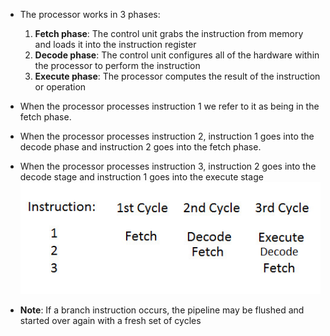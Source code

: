 - The processor works in 3 phases:
	1) **Fetch phase**: The control unit grabs the instruction from memory and loads it into the instruction register
	2) **Decode phase**: The control unit configures all of the hardware within the processor to perform the instruction
	3) **Execute phase**: The processor computes the result of the instruction or operation

- When the processor processes instruction 1 we refer to it as being in the fetch phase.
- When the processor processes instruction 2, instruction 1 goes into the decode phase and instruction 2 goes into the fetch phase.
- When the processor processes instruction 3, instruction 2 goes into the decode stage and instruction 1 goes into the execute stage
![](../Assets/pipeline.jpg)

- **Note**: If a branch instruction occurs, the pipeline may be flushed and started over again with a fresh set of cycles